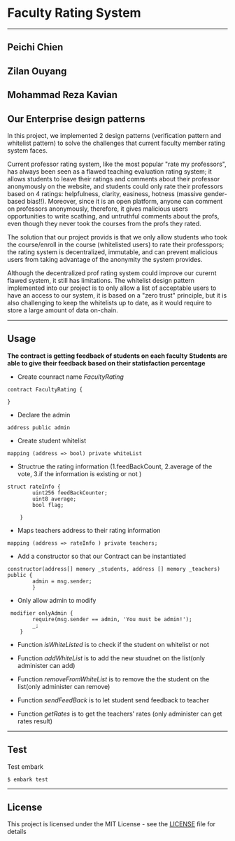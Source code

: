 # Faculty Rating System
---
Peichi Chien
-
Zilan Ouyang
-
Mohammad Reza Kavian
--
Our Enterprise design patterns
--
In this project, we implemented 2 design patterns (verification pattern and whitelist pattern) to solve the challenges that current faculty member rating system faces.

Current professor rating system, like the most popular "rate my professors", has always been seen as a flawed teaching evaluation rating system; it allows students to leave their ratings and comments about their professor anonymously on the website, and students could only rate their professors based on 4 ratings: helpfulness, clarity, easiness, hotness (massive gender-based bias!!). Moreover, since it is an open platform, anyone can comment on professors anonymously, therefore, it gives malicious users opportunities to write scathing, and untruthful comments about the profs, even though they never took the courses from the profs they rated. 

The solution that our project provids is that we only allow students who took the course/enroll in the course (whitelisted users) to rate their professpors; the rating system is decentralized, immutable, and can prevent malicious users from taking advantage of the anonymity the system provides.

Although the decentralized prof rating system could improve our curernt flawed system, it still has limitations. The whitelist design pattern implemented into our project is to only allow a list of acceptable users to have an access to our system, it is based on a "zero trust" principle, but it is also challenging to keep the whitelists up to date, as it would require to store a large amount of data on-chain.

---
Usage
--
**The contract is getting feedback of students on each faculty**
**Students are able to give their feedback based on their statisfaction percentage**

- Create counract name *FacultyRating*
```
contract FacultyRating {

}
```
- Declare the admin
```
address public admin
```
- Create student whitelist
 ```
 mapping (address => bool) private whiteList
 ```
- Structrue the rating information (1.feedBackCount, 2.average of the vote, 3.if the information is existing or not )

```
struct rateInfo {
        uint256 feedBackCounter;
        uint8 average; 
        bool flag; 
        
    }
```
- Maps teachers address to their rating information 
```
mapping (address => rateInfo ) private teachers;
```
- Add a constructor so that our Contract can be instantiated
```
constructor(address[] memory _students, address [] memory _teachers) public {
        admin = msg.sender;
        }
```
- Only allow admin to modify
```
 modifier onlyAdmin {
        require(msg.sender == admin, 'You must be admin!');
        _;
    }
```
- Function *isWhiteListed* is to check if the student on whitelist or not 

- Function *addWhiteList* is to add the new stuudnet on the list(only administer can add)

- Function *removeFromWhiteList* is to remove the the student on the list(only administer can remove)

- Function *sendFeedBack* is to let student send feedback to teacher

- Function *getRates* is to get the teachers' rates (only administer can get rates result)


---
Test
--
Test embark
```
$ embark test
```
---
License
--
This project is licensed under the MIT License - see the [LICENSE](https://github.com/mkdesign/facultyRating/blob/master/LICENSE) file for details




